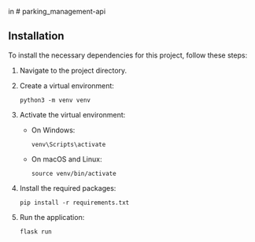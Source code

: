 in # parking_management-api
## Installation

To install the necessary dependencies for this project, follow these steps:

1. Navigate to the project directory.
2. Create a virtual environment:
    ```
    python3 -m venv venv
    ```

3. Activate the virtual environment:
    - On Windows:
        ```
        venv\Scripts\activate
        ```
    - On macOS and Linux:
        ```
        source venv/bin/activate
        ```

4. Install the required packages:
    ```
    pip install -r requirements.txt
    ```

5. Run the application:
    ```
    flask run
    ```
